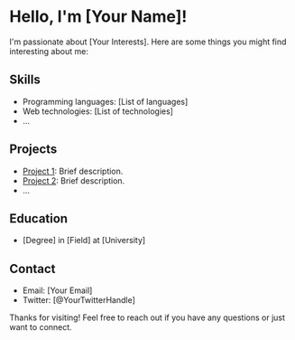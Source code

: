 # Hello, I'm [Your Name]!

I'm passionate about [Your Interests]. Here are some things you might find interesting about me:

## Skills
- Programming languages: [List of languages]
- Web technologies: [List of technologies]
- ...

## Projects
- [Project 1](link-to-project-1): Brief description.
- [Project 2](link-to-project-2): Brief description.
- ...

## Education
- [Degree] in [Field] at [University]

## Contact
- Email: [Your Email]
- Twitter: [@YourTwitterHandle]

Thanks for visiting! Feel free to reach out if you have any questions or just want to connect.
